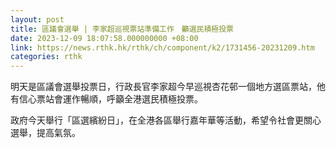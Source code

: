 ```yaml
---
layout: post
title: 區議會選舉 | 李家超巡視票站準備工作　籲選民積極投票
date: 2023-12-09 18:07:58.000000000 +08:00
link: https://news.rthk.hk/rthk/ch/component/k2/1731456-20231209.htm
categories: rthk
---
```


明天是區議會選舉投票日，行政長官李家超今早巡視杏花邨一個地方選區票站，他有信心票站會運作暢順，呼籲全港選民積極投票。 

政府今天舉行「區選繽紛日」，在全港各區舉行嘉年華等活動，希望令社會更關心選舉，提高氣氛。
